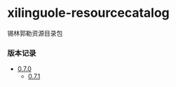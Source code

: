 # xilinguole-resourcecatalog
锡林郭勒资源目录包


### <a name="version">版本记录</a>
* [0.7.0](./Docs/Version/0.7.0.md "0.7.0")
    * [0.7.1](./Docs/Version/0.7.1.md "0.7.1")